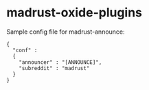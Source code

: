 madrust-oxide-plugins
=====================

Sample config file for madrust-announce:

    {
      "conf" : 
      {
        "announcer" : "[ANNOUNCE]",
        "subreddit" : "madrust"
      }
    }
